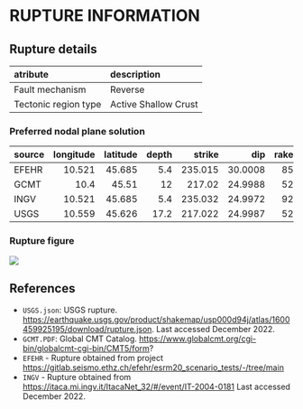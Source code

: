 # RUPTURE INFORMATION
    
## Rupture details

| atribute             | description          |
|:---------------------|:---------------------|
| Fault mechanism       | Reverse              |
| Tectonic region type | Active Shallow Crust |

### Preferred nodal plane solution

| source   |   longitude |   latitude |   depth |   strike |     dip |   rake |   mag |
|:---------|------------:|-----------:|--------:|---------:|--------:|-------:|------:|
| EFEHR    |      10.521 |     45.685 |     5.4 |  235.015 | 30.0008 |     85 |  4.99 |
| GCMT     |      10.4   |     45.51  |    12   |  217.02  | 24.9988 |     52 |  5    |
| INGV     |      10.521 |     45.685 |     5.4 |  235.032 | 24.9972 |     92 |  4.99 |
| USGS     |      10.559 |     45.626 |    17.2 |  217.022 | 24.9987 |     52 |  5.1  |

### Rupture figure

![](earthquake_ruptures.png)

## References

- `USGS.json`: USGS rupture. https://earthquake.usgs.gov/product/shakemap/usp000d94j/atlas/1600459925195/download/rupture.json. Last accessed December 2022.
- `GCMT.PDF`: Global CMT Catalog. https://www.globalcmt.org/cgi-bin/globalcmt-cgi-bin/CMT5/form?
- `EFEHR` - Rupture obtained from project https://gitlab.seismo.ethz.ch/efehr/esrm20_scenario_tests/-/tree/main
- `INGV` - Rupture obtained from https://itaca.mi.ingv.it/ItacaNet_32/#/event/IT-2004-0181 Last accessed December 2022.
